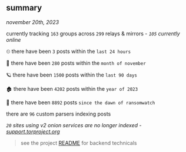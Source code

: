 
## summary
_november 20th, 2023_

currently tracking `163` groups across `299` relays & mirrors - _`105` currently online_

⏲ there have been `3` posts within the `last 24 hours`

🦈 there have been `280` posts within the `month of november`

🪐 there have been `1500` posts within the `last 90 days`

🏚 there have been `4202` posts within the `year of 2023`

🦕 there have been `8892` posts `since the dawn of ransomwatch`

there are `96` custom parsers indexing posts

_`20` sites using v2 onion services are no longer indexed - [support.torproject.org](https://support.torproject.org/onionservices/v2-deprecation/)_

> see the project [README](https://github.com/joshhighet/ransomwatch#ransomwatch--) for backend technicals
